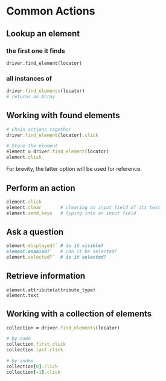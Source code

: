 # Common Actions

## Lookup an element

### the first one it finds
`driver.find_element(locator)`

### all instances of
```ruby
driver.find_elements(locator)
# returns an Array
```

## Working with found elements

```ruby
# Chain actions together
driver.find_element(locator).click

# Store the element
element = driver.find_element(locator)
element.click
```

For brevity, the latter option will be used for reference.

## Perform an action
```ruby
element.click
element.clear       # clearing an input field of its text
element.send_keys   # typing into an input field
```

## Ask a question
```ruby
element.displayed?` # is it visible?
element.enabled?`   # can it be selected?
element.selected?`  # is it selected?
```

## Retrieve information
`element.attribute(attribute_type)`  
`element.text`  

## Working with a collection of elements

```ruby
collection = driver.find_elements(locator)

# by name
collection.first.click
collection.last.click

# by index
collection[0].click
collection[-1].click
```
